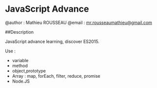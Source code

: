 # JavaScript Advance

@author : Mathieu ROUSSEAU
@email  : mr.rousseaumathieu@gmail.com

##Description

JavaScript advance learning, discover ES2015.

Use : 
* variable
* method
* object,prototype 
* Array : map, forEach, filter, reduce, promise
* Node.JS

